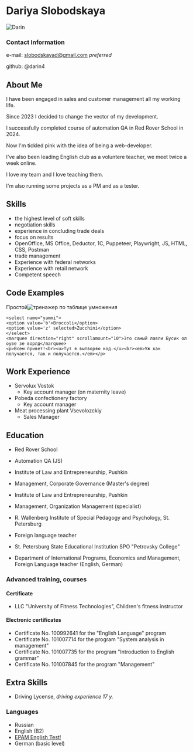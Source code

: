 # Dariya Slobodskaya
![Darin](https://img.youtube.com/vi/mq108NNZKLg/2.jpg?3489220329 "MonaLiza")
<!--Image to the right<img src="https://i.ytimg.com/vi/rjPcUdFYcpY/hqdefault.jpg" alt="MonaLiza" width="100" align="right"/>-->
### Contact Information
e-mail: slobodskayad@gmail.com *preferred*

github: @darin4
## About Me
I have been engaged in sales and customer management all my working life. 

Since 2023 I decided to change the vector of my development. 

I successfully completed course of automation QA in Red Rover School in 2024.

Now I'm tickled pink with the idea of being a web-developer.

I've also been leading English club as a voluntere teacher, we meet twice a week online.

I love my team and I love teaching them.

I'm also running some projects as a PM and as a tester.
## Skills
* the highest level of soft skills
* negotiation skills
* experience in concluding trade deals
* focus on results
* OpenOffice, MS Office, Deductor, 1C, Puppeteer, Playwright, JS, HTML, CSS, Postman
* trade management
* Experience with federal networks
* Experience with retail network
* Competent speech
## Code Examples

Простой![тренажер по таблице умножения](https://codepen.io/darin4/pen/yLWJZNo?editors=0010)

```
<select name="yammi">
<option value='b'>Broccoli</option>
<option value='z' selected>Zucchini</option>
</select>
<marquee direction="right" scrollamount="10">Это самый лавли Бусик ол оуве зе ворлд</marquee>
<p>Всем привет!<br><u>Тут я вытворяю код.</u><br><em>Уж как получается, так и получается.</em></p>
```
## Work Experience
* Servolux Vostok
  + Key account manager (on maternity leave)
* Pobeda confectionery factory
  + Key account manager
* Meat processing plant Vsevolozckiy
  + Sales Manager
## Education
* Red Rover School
+ Automation QA (JS)
* Institute of Law and Entrepreneurship, Pushkin
+ Management, Corporate Governance (Master's degree)
* Institute of Law and Entrepreneurship, Pushkin
+ Management, Organization Management (specialist)
* R. Wallenberg Institute of Special Pedagogy and Psychology, St. Petersburg
+ Foreign language teacher
* St. Petersburg State Educational Institution SPO "Petrovsky College"
+ Department of International Programs, Economics and Management, Foreign Language teacher (English, German)
### Advanced training, courses
#### Certificate
+ LLC "University of Fitness Technologies", Children's fitness instructor
#### Electronic certificates
+ Certificate No. 100992641 for the "English Language" program
+ Certificate No. 101007714 for the program "System analysis in management"
+ Certificate No. 101007735 for the program "Introduction to English grammar"
+ Certificate No. 101007845 for the program "Management"
## Extra Skills
* Driving Lycense, *driving experience 17 y.*
### Languages
+ Russian
+ English (B2)
+ [EPAM English Test!](https://examinator.epam.com/Main/PersonalAssignments "Link to Test EPAM")
+ German (basic level)


